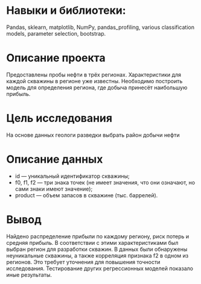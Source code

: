 # Навыки и библиотеки:

Pandas, sklearn, matplotlib, NumPy, pandas_profiling, various classification models, parameter selection, bootstrap.

# Описание проекта

Предоставлены пробы нефти в трёх регионах. Характеристики для каждой скважины в регионе уже известны. Необходимо построить модель для определения региона, где добыча принесёт наибольшую прибыль. 


# Цель исследования


На основе данных геологи разведки выбрать район добычи нефти


# Описание данных 

- id — уникальный идентификатор скважины;
- f0, f1, f2 — три знака точек (не имеет значения, что они означают, но сами знаки имеют значение);
- product — объем запасов в скважине (тыс. баррелей).


# Вывод

Найдено распределение прибыли по каждому региону, риск потерь и средняя прибыль. В соответствии с этими характеристиками был выбран регион для разработки скважин.
В данных были обнаружены неуникальные скважины, а также корреляция признака f2 в одном из регионов. Это требует уточнения для повышения точности исследования.
Тестирование других регрессионных моделей показало иные результаты.

